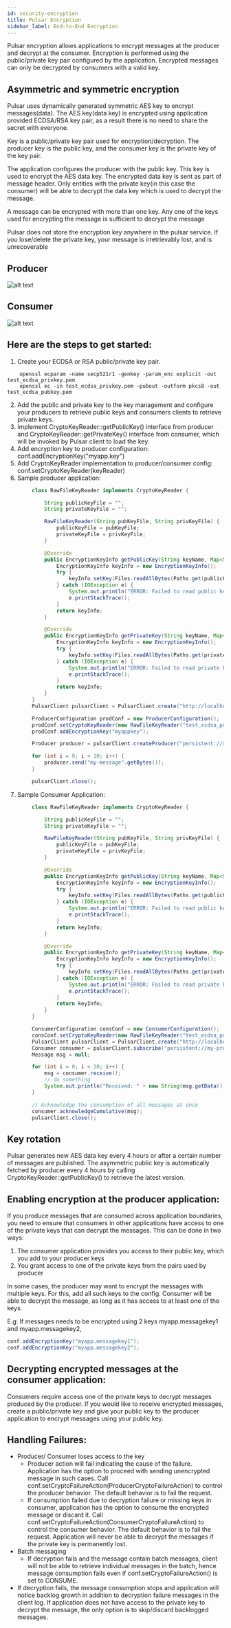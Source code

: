 ```yaml
---
id: security-encryption
title: Pulsar Encryption
sidebar_label: End-to-End Encryption
---
```


Pulsar encryption allows applications to encrypt messages at the producer and decrypt at the consumer. Encryption is performed using the public/private key pair configured by the application. Encrypted messages can only be decrypted by consumers with a valid key.

## Asymmetric and symmetric encryption

Pulsar uses dynamically generated symmetric AES key to encrypt messages(data). The AES key(data key) is encrypted using application provided ECDSA/RSA key pair, as a result there is no need to share the secret with everyone.

Key is a public/private key pair used for encryption/decryption. The producer key is the public key, and the consumer key is the private key of the key pair.

The application configures the producer with the public  key. This key is used to encrypt the AES data key. The encrypted data key is sent as part of message header. Only entities with the private key(in this case the consumer) will be able to decrypt the data key which is used to decrypt the message.

A message can be encrypted with more than one key.  Any one of the keys used for encrypting the message is sufficient to decrypt the message

Pulsar does not store the encryption key anywhere in the pulsar service. If you lose/delete the private key, your message is irretrievably lost, and is unrecoverable

## Producer
![alt text](/img/PulsarEncryptionProducer.jpg "Pulsar Encryption Producer")

## Consumer
![alt text](/img/PulsarEncryptionConsumer.jpg "Pulsar Encryption Consumer")

## Here are the steps to get started:

1. Create your ECDSA or RSA public/private key pair.

```shell
    openssl ecparam -name secp521r1 -genkey -param_enc explicit -out test_ecdsa_privkey.pem
    openssl ec -in test_ecdsa_privkey.pem -pubout -outform pkcs8 -out test_ecdsa_pubkey.pem
```
2. Add the public and private key to the key management and configure your producers to retrieve public keys and consumers clients to retrieve private keys.
3. Implement CryptoKeyReader::getPublicKey() interface from producer and CryptoKeyReader::getPrivateKey() interface from consumer, which will be invoked by Pulsar client to load the key.
4. Add encryption key to producer configuration: conf.addEncryptionKey("myapp.key")
5. Add CryptoKeyReader implementation to producer/consumer config: conf.setCryptoKeyReader(keyReader)
6. Sample producer application:
```java
        class RawFileKeyReader implements CryptoKeyReader {

            String publicKeyFile = "";
            String privateKeyFile = "";

            RawFileKeyReader(String pubKeyFile, String privKeyFile) {
                publicKeyFile = pubKeyFile;
                privateKeyFile = privKeyFile;
            }

            @Override
            public EncryptionKeyInfo getPublicKey(String keyName, Map<String, String> keyMeta) {
                EncryptionKeyInfo keyInfo = new EncryptionKeyInfo();
                try {
                    keyInfo.setKey(Files.readAllBytes(Paths.get(publicKeyFile)));
                } catch (IOException e) {
                    System.out.println("ERROR: Failed to read public key from file " + publicKeyFile);
                    e.printStackTrace();
                }
                return keyInfo;
            }

            @Override
            public EncryptionKeyInfo getPrivateKey(String keyName, Map<String, String> keyMeta) {
                EncryptionKeyInfo keyInfo = new EncryptionKeyInfo();
                try {
                    keyInfo.setKey(Files.readAllBytes(Paths.get(privateKeyFile)));
                } catch (IOException e) {
                    System.out.println("ERROR: Failed to read private key from file " + privateKeyFile);
                    e.printStackTrace();
                }
                return keyInfo;
            }
        }
        PulsarClient pulsarClient = PulsarClient.create("http://localhost:8080");

        ProducerConfiguration prodConf = new ProducerConfiguration();
        prodConf.setCryptoKeyReader(new RawFileKeyReader("test_ecdsa_pubkey.pem", "test_ecdsa_privkey.pem"));
        prodConf.addEncryptionKey("myappkey");

        Producer producer = pulsarClient.createProducer("persistent://my-property/use/my-ns/my-topic", prodConf);

        for (int i = 0; i < 10; i++) {
            producer.send("my-message".getBytes());
        }

        pulsarClient.close();
```
7. Sample Consumer Application:
```java
        class RawFileKeyReader implements CryptoKeyReader {

            String publicKeyFile = "";
            String privateKeyFile = "";

            RawFileKeyReader(String pubKeyFile, String privKeyFile) {
                publicKeyFile = pubKeyFile;
                privateKeyFile = privKeyFile;
            }

            @Override
            public EncryptionKeyInfo getPublicKey(String keyName, Map<String, String> keyMeta) {
                EncryptionKeyInfo keyInfo = new EncryptionKeyInfo();
                try {
                    keyInfo.setKey(Files.readAllBytes(Paths.get(publicKeyFile)));
                } catch (IOException e) {
                    System.out.println("ERROR: Failed to read public key from file " + publicKeyFile);
                    e.printStackTrace();
                }
                return keyInfo;
            }

            @Override
            public EncryptionKeyInfo getPrivateKey(String keyName, Map<String, String> keyMeta) {
                EncryptionKeyInfo keyInfo = new EncryptionKeyInfo();
                try {
                    keyInfo.setKey(Files.readAllBytes(Paths.get(privateKeyFile)));
                } catch (IOException e) {
                    System.out.println("ERROR: Failed to read private key from file " + privateKeyFile);
                    e.printStackTrace();
                }
                return keyInfo;
            }
        }

        ConsumerConfiguration consConf = new ConsumerConfiguration();
        consConf.setCryptoKeyReader(new RawFileKeyReader("test_ecdsa_pubkey.pem", "test_ecdsa_privkey.pem"));
        PulsarClient pulsarClient = PulsarClient.create("http://localhost:8080");
        Consumer consumer = pulsarClient.subscribe("persistent://my-property/use/my-ns/my-topic", "my-subscriber-name", consConf);
        Message msg = null;

        for (int i = 0; i < 10; i++) {
            msg = consumer.receive();
            // do something
            System.out.println("Received: " + new String(msg.getData()));
        }

        // Acknowledge the consumption of all messages at once
        consumer.acknowledgeCumulative(msg);
        pulsarClient.close();
```

## Key rotation
Pulsar generates new AES data key every 4 hours or after a certain number of messages are published. The asymmetric public key is automatically fetched by producer every 4 hours by calling CryptoKeyReader::getPublicKey() to retrieve the latest version.

## Enabling encryption at the producer application:
If you produce messages that are consumed across application boundaries, you need to ensure that consumers in other applications have access to one of the private keys that can decrypt the messages.  This can be done in two ways:
1. The consumer application provides you access to their public key, which you add to your producer keys
1. You grant access to one of the private keys from the pairs used by producer 

In some cases, the producer may want to encrypt the messages with multiple keys. For this, add all such keys to the config. Consumer will be able to decrypt the message, as long as it has access to at least one of the keys.

E.g: If messages needs to be encrypted using 2 keys myapp.messagekey1 and myapp.messagekey2,
```java
conf.addEncryptionKey("myapp.messagekey1");
conf.addEncryptionKey("myapp.messagekey2");
```
## Decrypting encrypted messages at the consumer application:
Consumers require access one of the private keys to decrypt messages produced by the producer. If you would like to receive encrypted messages, create a public/private key and give your public key to the producer application to encrypt messages using your public key.

## Handling Failures:
* Producer/ Consumer loses access to the key
  * Producer action will fail indicating the cause of the failure. Application has the option to proceed with sending unencrypted message in such cases. Call conf.setCryptoFailureAction(ProducerCryptoFailureAction) to control the producer behavior. The default behavior is to fail the request.
  * If consumption failed due to decryption failure or missing keys in consumer, application has the option to consume the encrypted message or discard it. Call conf.setCryptoFailureAction(ConsumerCryptoFailureAction) to control the consumer behavior. The default behavior is to fail the request.
Application will never be able to decrypt the messages if the private key is permanently lost.
* Batch messaging
  * If decryption fails and the message contain batch messages, client will not be able to retrieve individual messages in the batch, hence message consumption fails even if conf.setCryptoFailureAction() is set to CONSUME.
* If decryption fails, the message consumption stops and application will notice backlog growth in addition to decryption failure messages in the client log. If application does not have access to the private key to decrypt the message, the only option is to skip/discard backlogged messages. 

